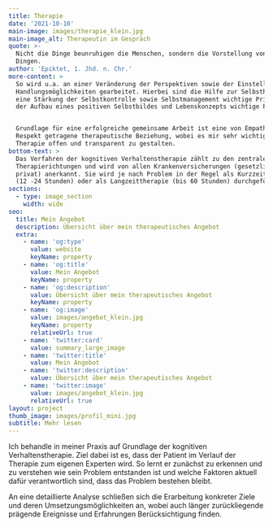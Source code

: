 ```yaml
---
title: Therapie
date: '2021-10-10'
main-image: images/therapie_klein.jpg
main-image_alt: Therapeutin im Gespräch
quote: >-
  Nicht die Dinge beunruhigen die Menschen, sondern die Vorstellung von den
  Dingen.
author: 'Epiktet, 1. Jhd. n. Chr.'
more-content: >
  So wird u.a. an einer Veränderung der Perspektiven sowie der Einstellungen und
  Handlungsmöglichkeiten gearbeitet. Hierbei sind die Hilfe zur Selbsthilfe,
  eine Stärkung der Selbstkontrolle sowie Selbstmanagement wichtige Prinzipien,
  der Aufbau eines positiven Selbstbildes und Lebenskonzepts wichtige Pfeiler.


  Grundlage für eine erfolgreiche gemeinsame Arbeit ist eine von Empathie und
  Respekt getragene therapeutische Beziehung, wobei es mir sehr wichtig ist die
  Therapie offen und transparent zu gestalten.
bottom-text: >
  Das Verfahren der kognitiven Verhaltenstherapie zählt zu den zentralen
  Therapierichtungen und wird von allen Krankenversicherungen (gesetzlich,
  privat) anerkannt. Sie wird je nach Problem in der Regel als Kurzzeittherapie
  (12 -24 Stunden) oder als Langzeittherapie (bis 60 Stunden) durchgeführt.
sections:
  - type: image_section
    width: wide
seo:
  title: Mein Angebot
  description: Übersicht über mein therapeutisches Angebot
  extra:
    - name: 'og:type'
      value: website
      keyName: property
    - name: 'og:title'
      value: Mein Angebot
      keyName: property
    - name: 'og:description'
      value: Übersicht über mein therapeutisches Angebot
      keyName: property
    - name: 'og:image'
      value: images/angebot_klein.jpg
      keyName: property
      relativeUrl: true
    - name: 'twitter:card'
      value: summary_large_image
    - name: 'twitter:title'
      value: Mein Angebot
    - name: 'twitter:description'
      value: Übersicht über mein therapeutisches Angebot
    - name: 'twitter:image'
      value: images/angebot_klein.jpg
      relativeUrl: true
layout: project
thumb_image: images/profil_mini.jpg
subtitle: Mehr lesen
---
```

Ich behandle in meiner Praxis auf Grundlage der kognitiven Verhaltenstherapie. Ziel dabei ist es, dass der Patient im Verlauf der Therapie zum eigenen Experten wird. So lernt er zunächst zu erkennen und zu verstehen wie sein Problem entstanden ist und welche Faktoren aktuell dafür verantwortlich sind, dass das Problem bestehen bleibt.

An eine detaillierte Analyse schließen sich die Erarbeitung konkreter Ziele und deren Umsetzungsmöglichkeiten an, wobei auch länger zurückliegende prägende Ereignisse und Erfahrungen Berücksichtigung finden. 
